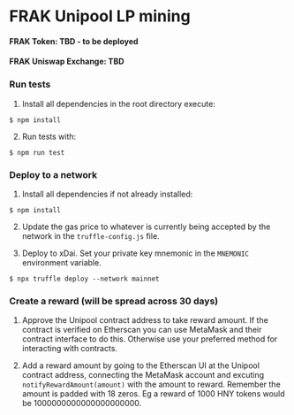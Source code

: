 # FRAK Unipool LP mining

#### FRAK Token: TBD - to be deployed

#### FRAK Uniswap Exchange: TBD

### Run tests

1) Install all dependencies in the root directory execute:
```
$ npm install
```

2) Run tests with:
```
$ npm run test
```

### Deploy to a network

1) Install all dependencies if not already installed:
```
$ npm install
```

2) Update the gas price to whatever is currently being accepted by the network in the `truffle-config.js` file.

3) Deploy to xDai. Set your private key mnemonic in the `MNEMONIC` environment variable.

```
$ npx truffle deploy --network mainnet
```

### Create a reward (will be spread across 30 days)

1) Approve the Unipool contract address to take reward amount. If the contract is verified on Etherscan you can
use MetaMask and their contract interface to do this. Otherwise use your preferred method for interacting with contracts.

2) Add a reward amount by going to the Etherscan UI at the Unipool contract address, connecting the MetaMask account 
and excuting `notifyRewardAmount(amount)` with the amount to reward. Remember the amount is padded with 18 zeros. Eg a reward
of 1000 HNY tokens would be 1000000000000000000000. 




